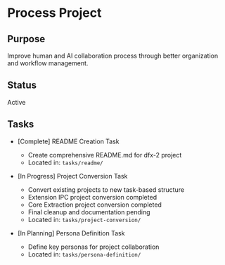 # Process Project

## Purpose

Improve human and AI collaboration process through better organization and workflow management.

## Status

Active

## Tasks

- [Complete] README Creation Task

  - Create comprehensive README.md for dfx-2 project
  - Located in: `tasks/readme/`

- [In Progress] Project Conversion Task

  - Convert existing projects to new task-based structure
  - Extension IPC project conversion completed
  - Core Extraction project conversion completed
  - Final cleanup and documentation pending
  - Located in: `tasks/project-conversion/`

- [In Planning] Persona Definition Task
  - Define key personas for project collaboration
  - Located in: `tasks/persona-definition/`
